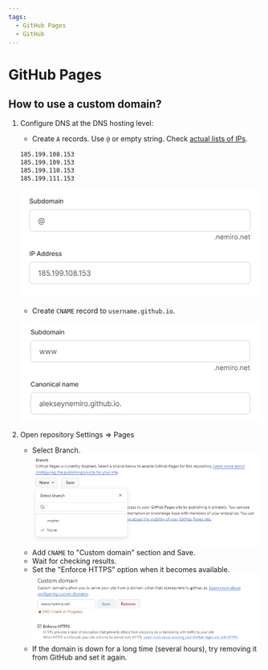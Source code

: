 ```yaml
---
tags:
  - GitHub Pages
  - GitHub
---
```


# GitHub Pages

## How to use a custom domain?

1. Configure DNS at the DNS hosting level:
   * Create `A` records. Use `@` or empty string. Check [actual lists of IPs](https://docs.github.com/ru/pages/configuring-a-custom-domain-for-your-github-pages-site/managing-a-custom-domain-for-your-github-pages-site#configuring-an-apex-domain).

    ```plain
    185.199.108.153
    185.199.109.153
    185.199.110.153
    185.199.111.153
    ```

    ![Example of A record](assets/dns-a-record-example.png)

    * Create `CNAME` record to `username.github.io`.

    ![Example of CNAME record](assets/dns-cname-record-example.png)

2. Open repository Settings => Pages
   * Select Branch.
     ![Select Branch](assets/github-pages-select-branch.png)
   * Add `CNAME` to "Custom domain" section and Save.
   * Wait for checking results.
   * Set the "Enforce HTTPS" option when it becomes available.
     ![Custom Domain](assets/github-pages-custom-domain.png)
   * If the domain is down for a long time (several hours), try removing it from GitHub and set it again.
